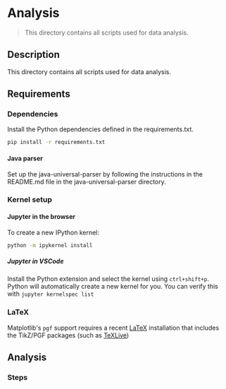 # Analysis
> This directory contains all scripts used for data analysis.

## Description
This directory contains all scripts used for data analysis.

## Requirements

### Dependencies
Install the Python dependencies defined in the requirements.txt.
```bash
pip install -r requirements.txt
```

#### Java parser
Set up the java-universal-parser by following the instructions in the README.md file in the java-universal-parser directory.

### Kernel setup
#### Jupyter in the browser
To create a new IPython kernel:
```bash
python -m ipykernel install
```

##### Jupyter in VSCode
Install the Python extension and select the kernel using `ctrl+shift+p`. Python will automatically create a new kernel for you. You can verify this with `jupyter kernelspec list`

### LaTeX
Matplotlib's `pgf` support requires a recent [LaTeX](http://www.tug.org/) installation that includes the TikZ/PGF packages (such as [TeXLive](http://www.tug.org/texlive/))

## Analysis

### Steps

